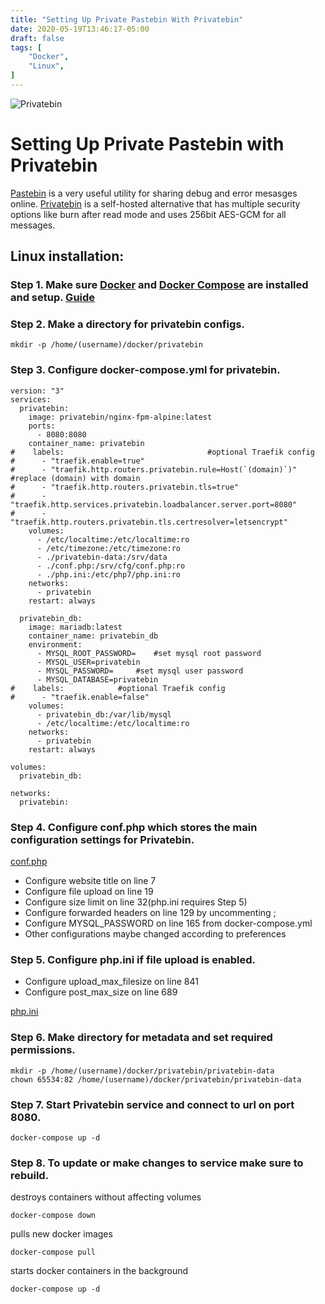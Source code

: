 ```yaml
---
title: "Setting Up Private Pastebin With Privatebin"
date: 2020-05-19T13:46:17-05:00
draft: false
tags: [
	"Docker",
	"Linux",
]
---
```


![Privatebin](/images/privatebin.png)

# Setting Up Private Pastebin with Privatebin

[Pastebin](https://pastebin.com/) is a very useful utility for sharing debug and error mesasges online. [Privatebin](https://privatebin.info/) is a self-hosted alternative that has multiple security options like burn after read mode and uses 256bit AES-GCM for all messages.

## Linux installation:

### Step 1. Make sure [Docker](https://www.docker.com/) and [Docker Compose](https://docs.docker.com/compose/) are installed and setup. [Guide](/posts/setting_up_docker/)

### Step 2. Make a directory for privatebin configs.

``mkdir -p /home/(username)/docker/privatebin``

### Step 3. Configure docker-compose.yml for privatebin.

```
version: "3"
services:
  privatebin:
    image: privatebin/nginx-fpm-alpine:latest
    ports:
      - 8080:8080
    container_name: privatebin
#    labels:								#optional Traefik config
#      - "traefik.enable=true"						
#      - "traefik.http.routers.privatebin.rule=Host(`(domain)`)"	#replace (domain) with domain
#      - "traefik.http.routers.privatebin.tls=true"
#      - "traefik.http.services.privatebin.loadbalancer.server.port=8080"
#      - "traefik.http.routers.privatebin.tls.certresolver=letsencrypt"
    volumes:
      - /etc/localtime:/etc/localtime:ro
      - /etc/timezone:/etc/timezone:ro
      - ./privatebin-data:/srv/data
      - ./conf.php:/srv/cfg/conf.php:ro
      - ./php.ini:/etc/php7/php.ini:ro
    networks:
      - privatebin
    restart: always

  privatebin_db:
    image: mariadb:latest
    container_name: privatebin_db
    environment:
      - MYSQL_ROOT_PASSWORD=	#set mysql root password
      - MYSQL_USER=privatebin
      - MYSQL_PASSWORD=		#set mysql user password
      - MYSQL_DATABASE=privatebin
#    labels:			#optional Traefik config
#      - "traefik.enable=false"
    volumes:
      - privatebin_db:/var/lib/mysql
      - /etc/localtime:/etc/localtime:ro
    networks:
      - privatebin
    restart: always

volumes:
  privatebin_db:

networks:
  privatebin:
```

### Step 4. Configure conf.php which stores the main configuration settings for Privatebin.

[conf.php](/files/privatebin/conf.php)

- Configure website title on line 7
- Configure file upload on line 19
- Configure size limit on line 32(php.ini requires Step 5)
- Configure forwarded headers on line 129 by uncommenting ;
- Configure MYSQL_PASSWORD on line 165 from docker-compose.yml
- Other configurations maybe changed according to preferences

### Step 5. Configure php.ini if file upload is enabled.

- Configure upload_max_filesize on line 841
- Configure post_max_size on line 689

[php.ini](/files/privatebin/php.ini)

### Step 6. Make directory for metadata and set required permissions.

```
mkdir -p /home/(username)/docker/privatebin/privatebin-data
chown 65534:82 /home/(username)/docker/privatebin/privatebin-data
```

### Step 7. Start Privatebin service and connect to url on port 8080.

``docker-compose up -d``

### Step 8. To update or make changes to service make sure to rebuild.

destroys containers without affecting volumes

``docker-compose down``

pulls new docker images

``docker-compose pull``

starts docker containers in the background

``docker-compose up -d``

